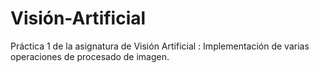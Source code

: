 # Visión-Artificial
Práctica 1 de la asignatura de Visión Artificial : Implementación de varias operaciones de procesado de imagen.
